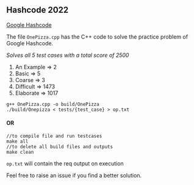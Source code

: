## Hashcode 2022

[Google Hashcode](https://codingcompetitions.withgoogle.com/hashcode/)

The file `OnePizza.cpp` has the C++ code to solve the practice problem of Google Hashcode. 

_Solves all 5 test cases with a total score of 2500_

1. An Example => 2
2. Basic => 5
3. Coarse => 3
4. Difficult => 1473
5. Elaborate => 1017
```
g++ OnePizza.cpp -o build/OnePizza
./build/Onepizza < tests/{test_case} > op.txt
``` 
#### OR
```
//to compile file and run testcases
make all 
//to delete all build files and outputs
make clean 
```

`op.txt` will contain the req output on execution

Feel free to raise an issue if you find a better solution.

